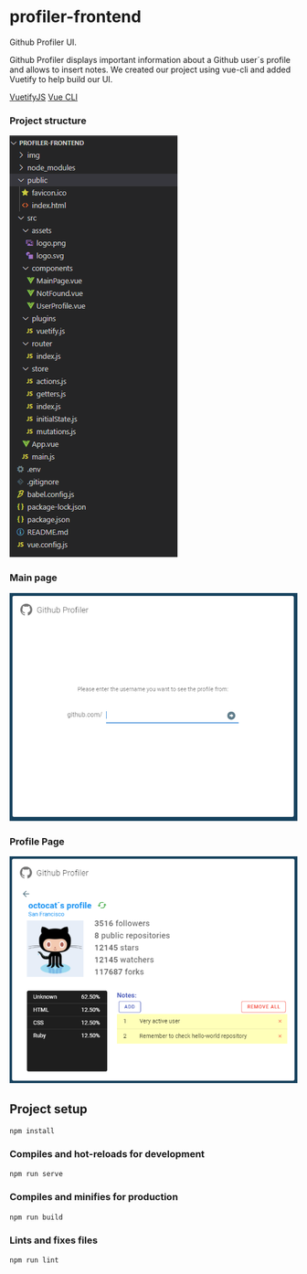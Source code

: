 # profiler-frontend

Github Profiler UI.

Github Profiler displays important information about a Github user´s profile and allows to insert notes.
We created our project using vue-cli and added Vuetify to help build our UI.

[VuetifyJS](https://vuetifyjs.com/)
[Vue CLI](https://cli.vuejs.org/)

### Project structure
![Project Structure](img/project-structure.png)

### Main page
![Main Page](img/main.png)

### Profile Page
![Profile Page](img/profile.png)


## Project setup
```
npm install
```

### Compiles and hot-reloads for development
```
npm run serve
```

### Compiles and minifies for production
```
npm run build
```

### Lints and fixes files
```
npm run lint
```

